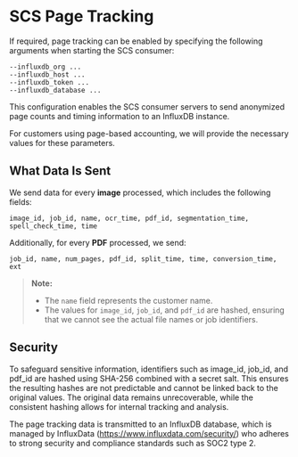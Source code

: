 # SCS Page Tracking

If required, page tracking can be enabled by specifying the following arguments when starting the SCS consumer:

```
--influxdb_org ...
--influxdb_host ...
--influxdb_token ...
--influxdb_database ...
```

This configuration enables the SCS consumer servers to send anonymized page counts and timing information to an InfluxDB instance.

For customers using page-based accounting, we will provide the necessary values for these parameters.

## What Data Is Sent

We send data for every **image** processed, which includes the following fields:

```
image_id, job_id, name, ocr_time, pdf_id, segmentation_time, spell_check_time, time
```

Additionally, for every **PDF** processed, we send:

```
job_id, name, num_pages, pdf_id, split_time, time, conversion_time, ext
```

> **Note:**  
> - The `name` field represents the customer name.  
> - The values for `image_id`, `job_id`, and `pdf_id` are hashed, ensuring that we cannot see the actual file names or job identifiers.

## Security

To safeguard sensitive information, identifiers such as image_id, job_id, and pdf_id are hashed using SHA-256 combined with a secret salt. This ensures the resulting hashes are not predictable and cannot be linked back to the original values. The original data remains unrecoverable, while the consistent hashing allows for internal tracking and analysis. 

The page tracking data is transmitted to an InfluxDB database, which is managed by InfluxData (https://www.influxdata.com/security/) who adheres to strong security and compliance standards such as SOC2 type 2.
